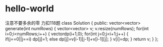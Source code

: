 # hello-world
注意不要多余的零
力扣118题
class Solution {
public:
    vector<vector<int>> generate(int numRows) {
vector<vector<int>> v;
v.resize(numRows);
for(int i=0;i<numRows;i++)
{
    vector<int>dp(i+1,0);
    for(int j=0;j<i+1;j++)
    {       
        if(j==0||j==i)
        dp[j]=1;
        else
        dp[j]=v[i-1][j-1]+v[i-1][j];
    }
    v[i]=dp;
}
return v;
    }
};  
